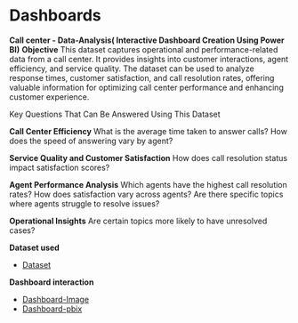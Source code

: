 # Dashboards
**Call center - Data-Analysis( Interactive Dashboard Creation Using Power BI)**
**Objective**
This dataset captures operational and performance-related data from a call center. It provides insights into customer interactions, agent efficiency, and service quality. The dataset can be used to analyze response times, customer satisfaction, and call resolution rates, offering valuable information for optimizing call center performance and enhancing customer experience.

Key Questions That Can Be Answered Using This Dataset

**Call Center Efficiency**
What is the average time taken to answer calls?
How does the speed of answering vary by agent?

**Service Quality and Customer Satisfaction**
How does call resolution status impact satisfaction scores?

**Agent Performance Analysis**
Which agents have the highest call resolution rates?
How does satisfaction vary across agents?
Are there specific topics where agents struggle to resolve issues?

**Operational Insights**
Are certain topics more likely to have unresolved cases?

**Dataset used**
- <a href="https://github.com/OMKar-dev-source/Dashboards/blob/main/01%20Call-Center-Dataset.xlsx">Dataset</a>

**Dashboard interaction**
- <a href="https://github.com/OMKar-dev-source/Dashboards/blob/main/PWC%20-%20Call%20center.png">Dashboard-Image</a>
- <a href="https://github.com/OMKar-dev-source/Dashboards/blob/main/Forage%20PWC.pbix">Dashboard-pbix</a>
